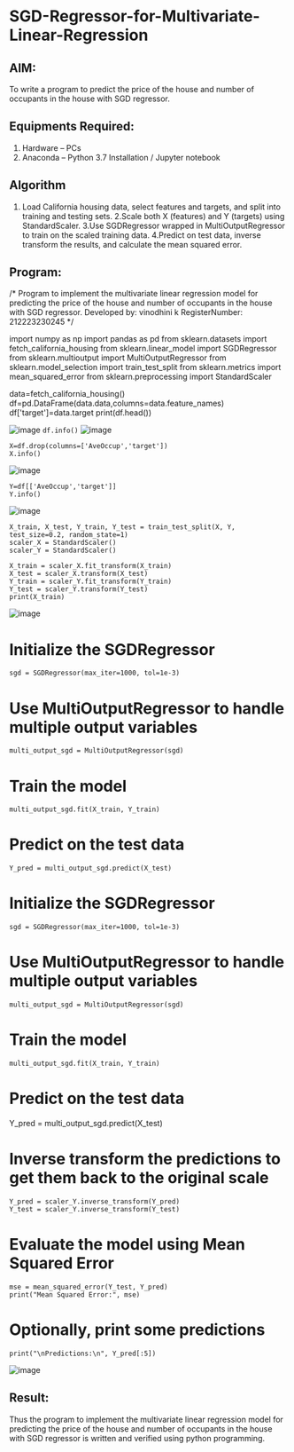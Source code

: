 # SGD-Regressor-for-Multivariate-Linear-Regression

## AIM:
To write a program to predict the price of the house and number of occupants in the house with SGD regressor.

## Equipments Required:
1. Hardware – PCs
2. Anaconda – Python 3.7 Installation / Jupyter notebook

## Algorithm
1. Load California housing data, select features and targets, and split into training and testing sets.
2.Scale both X (features) and Y (targets) using StandardScaler.
3.Use SGDRegressor wrapped in MultiOutputRegressor to train on the scaled training data.
4.Predict on test data, inverse transform the results, and calculate the mean squared error.
## Program:

/*
Program to implement the multivariate linear regression model for predicting the price of the house and number of occupants in the house with SGD regressor.
Developed by: vinodhini k
RegisterNumber:  212223230245
*/

import numpy as np
import pandas as pd
from sklearn.datasets import fetch_california_housing
from sklearn.linear_model import SGDRegressor
from sklearn.multioutput import MultiOutputRegressor
from sklearn.model_selection import train_test_split
from sklearn.metrics import mean_squared_error
from sklearn.preprocessing import StandardScaler

data=fetch_california_housing()
df=pd.DataFrame(data.data,columns=data.feature_names)
df['target']=data.target
print(df.head())

![image](https://github.com/user-attachments/assets/4641f46e-737d-40b4-811a-03cfc3187fd9)
``
df.info()
``
![image](https://github.com/user-attachments/assets/bab93aab-419c-46e3-9be2-a35fd87559c8)
````
X=df.drop(columns=['AveOccup','target'])
X.info()
````
![image](https://github.com/user-attachments/assets/7d5d1338-b564-44a6-8dca-de909cb2778b)
````
Y=df[['AveOccup','target']]
Y.info()
`````
![image](https://github.com/user-attachments/assets/e03d08a7-6e3a-48a7-84f4-1d146692dca2)
```````
X_train, X_test, Y_train, Y_test = train_test_split(X, Y, test_size=0.2, random_state=1)
scaler_X = StandardScaler()
scaler_Y = StandardScaler()

X_train = scaler_X.fit_transform(X_train)
X_test = scaler_X.transform(X_test)
Y_train = scaler_Y.fit_transform(Y_train)
Y_test = scaler_Y.transform(Y_test)
print(X_train)
```````
![image](https://github.com/user-attachments/assets/e26c6a8e-3d8a-485c-bc8f-b08f2d772077)
# Initialize the SGDRegressor
`````
sgd = SGDRegressor(max_iter=1000, tol=1e-3)
```````
# Use MultiOutputRegressor to handle multiple output variables
``````
multi_output_sgd = MultiOutputRegressor(sgd)
``````````
# Train the model
`````
multi_output_sgd.fit(X_train, Y_train)
````````
# Predict on the test data
```````
Y_pred = multi_output_sgd.predict(X_test)
```````
# Initialize the SGDRegressor
````````
sgd = SGDRegressor(max_iter=1000, tol=1e-3)
`````````
# Use MultiOutputRegressor to handle multiple output variables
```````
multi_output_sgd = MultiOutputRegressor(sgd)
```````````
# Train the model
``````
multi_output_sgd.fit(X_train, Y_train)
```````
# Predict on the test data
Y_pred = multi_output_sgd.predict(X_test)

# Inverse transform the predictions to get them back to the original scale
````
Y_pred = scaler_Y.inverse_transform(Y_pred)
Y_test = scaler_Y.inverse_transform(Y_test)
````

# Evaluate the model using Mean Squared Error
````
mse = mean_squared_error(Y_test, Y_pred)
print("Mean Squared Error:", mse)
````````

# Optionally, print some predictions
````
print("\nPredictions:\n", Y_pred[:5])
````
![image](https://github.com/user-attachments/assets/7ecfd652-de53-4e89-9def-c5b705cbde25)





## Result:
Thus the program to implement the multivariate linear regression model for predicting the price of the house and number of occupants in the house with SGD regressor is written and verified using python programming.
